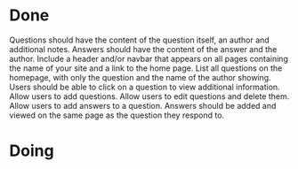 # Done

Questions should have the content of the question itself, an author and additional notes.
Answers should have the content of the answer and the author.
Include a header and/or navbar that appears on all pages containing the name of your site and a link to the home page.
List all questions on the homepage, with only the question and the name of the author showing.
Users should be able to click on a question to view additional information.
Allow users to add questions.
Allow users to edit questions and delete them.
Allow users to add answers to a question. Answers should be added and viewed on the same page as the question they respond to.

# Doing
